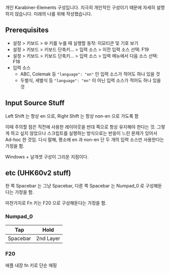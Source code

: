 개인 Karabiner-Elements 구성입니다.
지극히 개인적인 구성이기 때문에 자세히 설명하지 않습니다.
미래의 나를 위해 작성했습니다.

## Prerequisites

- 설정 > 키보드 > 🌐 키를 누를 때 실행할 동작: 이모티콘 및 기호 보기
- 설정 > 키보드 > 키보드 단축키... > 입력 소스 > 이전 입력 소스 선택: F19
- 설정 > 키보드 > 키보드 단축키... > 입력 소스 > 입력 메뉴에서 다음 소스 선택: F18
- 입력 소스
  - ABC, Colemak 등 `"language": "en"` 인 입력 소스가 적어도 하나 있을 것
  - 두벌식, 세벌식 등 `"language": "en"` 이 아닌 입력 소스가 적어도 하나 있을 것

## Input Source Stuff

Left Shift 는 항상 en 으로,
Right Shift 는 항상 non-en 으로 가도록 함

이때 주의할 점은 직전에 사용한 레이아웃을 반대 쪽으로 항상 유지해야 한다는 것.
그렇게 하고 싶지 않았으나 스크립트를 실행하는 방식으로는 반응이 느린 문제가 있어서 Ad-hoc 한 것임.
다시 말해, 평소에 en 과 non-en 단 두 개의 입력 소스만 사용한다는 가정을 함.

Windows + 날개셋 구성이 그리운 지점이다.

## etc (UHK60v2 stuff)

한 쪽 Spacebar 는 그냥 Spacebar, 다른 쪽 Spacebar 는 Numpad_0 로 구성해둔다는 가정을 함.

마찬가지로 Fn 키는 F20 으로 구성해둔다는 가정을 함.

### Numpad_0

| Tap | Hold |
| --- | --- |
| Spacebar | 2nd Layer |

### F20

애플 내장 fn 키로 단순 매핑
